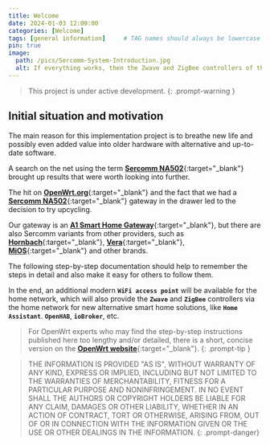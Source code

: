 ```yaml
---
title: Welcome
date: 2024-01-03 12:00:00
categories: [Welcome]
tags: [general information]     # TAG names should always be lowercase
pin: true
image:
  path: /pics/Sercomm-System-Introduction.jpg
  alt: If everything works, then the Zwave and ZigBee controllers of the NA502(s) are provided by OpenWrt and the ser2net package via the home network.
---
```


>This project is  under active development.
{: .prompt-warning }

## Initial situation and motivation

The main reason for this implementation project is to breathe new life and possibly even added value into older hardware with alternative and up-to-date software.

A search on the net using the term [**Sercomm NA502**](https://www.google.com/search?q=sercomm+na502){:target="_blank"} brought up results that were worth looking into further.

The hit on [**OpenWrt.org**](https://openwrt.org/toh/sercomm/na502){:target="_blank"} and the fact that we had a [**Sercomm NA502**](https://www.google.com/search?q=sercomm+na502){:target="_blank"} gateway in the drawer led to the decision to try upcycling.

Our gateway is an [**A1 Smart Home Gateway**](https://www.google.com/search?q=A1%20Smart%20Home){:target="_blank"}, but there are also Sercomm variants from other providers, such as [**Hornbach**](https://www.google.com/search?q=Hornbach+Smart+Home){:target="_blank"}, [**Vera**](https://www.google.com/search?q=Vera+Smart+Home){:target="_blank"}, [**MiOS**](https://www.google.com/search?q=MiOS+Smart+Home){:target="_blank"} and other brands.

The following step-by-step documentation should help to remember the steps in detail and also make it easy for others to follow them.

In the end, an additional modern **`WiFi access point`** will be available for the home network, which will also provide the **`Zwave`** and **`ZigBee`** controllers via the home network for new alternative smart home solutions, like **`Home Assistant`**. **`OpenHAB`**, **`ioBroker`**, etc.

>For OpenWrt experts who may find the step-by-step instructions published here too lengthy and/or detailed, there is a short, concise version on the [**OpenWrt website**](https://openwrt.org/toh/sercomm/na502){:target="_blank"}.
{: .prompt-tip }

>THE INFORMATION IS PROVIDED "AS IS", WITHOUT WARRANTY OF ANY KIND, EXPRESS OR IMPLIED, INCLUDING BUT NOT LIMITED TO THE WARRANTIES OF MERCHANTABILITY, FITNESS FOR A PARTICULAR PURPOSE AND NONINFRINGEMENT. IN NO EVENT SHALL THE AUTHORS OR COPYRIGHT HOLDERS BE LIABLE FOR ANY CLAIM, DAMAGES OR OTHER LIABILITY, WHETHER IN AN ACTION OF CONTRACT, TORT OR OTHERWISE, ARISING FROM, OUT OF OR IN CONNECTION WITH THE INFORMATION GIVEN OR THE USE OR OTHER DEALINGS IN THE INFORMATION.
{: .prompt-danger}
